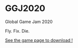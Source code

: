 # GGJ2020
Global Game Jam 2020

Fly. Fix. Die.

[See the game page to download !](https://globalgamejam.org/2020/games/fly-fix-die-7)